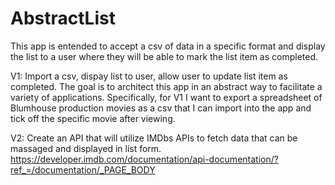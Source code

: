 # AbstractList

This app is entended to accept a csv of data in a specific format and display the list to a user where they will be able to mark the list item as completed.

V1: Import a csv, dispay list to user, allow user to update list item as completed. The goal is to architect this app in an abstract way to facilitate a variety of applications. Specifically, for V1 I want to export a spreadsheet of Blumhouse production movies as a csv that I can import into the app and tick off the specific movie after viewing. 

V2: Create an API that will utilize IMDbs APIs to fetch data that can be massaged and displayed in list form.
https://developer.imdb.com/documentation/api-documentation/?ref_=/documentation/_PAGE_BODY
